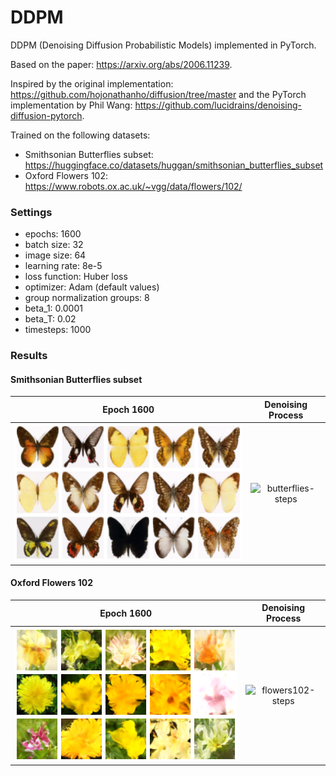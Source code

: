 # DDPM
DDPM (Denoising Diffusion Probabilistic Models) implemented in PyTorch.

Based on the paper: https://arxiv.org/abs/2006.11239.

Inspired by the original implementation: https://github.com/hojonathanho/diffusion/tree/master and the PyTorch implementation by Phil Wang: https://github.com/lucidrains/denoising-diffusion-pytorch.

Trained on the following datasets:  
- Smithsonian Butterflies subset: https://huggingface.co/datasets/huggan/smithsonian_butterflies_subset  
- Oxford Flowers 102: https://www.robots.ox.ac.uk/~vgg/data/flowers/102/

### Settings
- epochs: 1600  
- batch size: 32  
- image size: 64  
- learning rate: 8e-5  
- loss function: Huber loss  
- optimizer: Adam (default values)  
- group normalization groups: 8  
- beta_1: 0.0001  
- beta_T: 0.02  
- timesteps: 1000  

### Results
#### Smithsonian Butterflies subset
Epoch 1600             |  Denoising Process
:-------------------------:|:-------------------------:
![butterflies](./images/butterflies.png)  |  ![butterflies-steps](./images/butterflies.gif)

#### Oxford Flowers 102  
Epoch 1600             |  Denoising Process
:-------------------------:|:-------------------------:
![flowers102](./images/flowers102.png)  |  ![flowers102-steps](./images/flowers102.gif)
